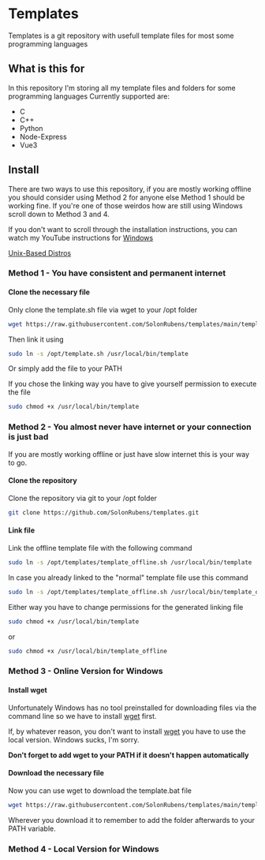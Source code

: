 # Templates

Templates is a git repository with usefull template files for most some programming languages

## What is this for

In this repository I'm storing all my template files and folders for some programming languages
Currently supported are:
- C
- C++
- Python
- Node-Express
- Vue3

## Install

There are two ways to use this repository, if you are mostly working offline you should consider using Method 2 for anyone else Method 1 should be working fine.
If you're one of those weirdos how are still using Windows scroll down to Method 3 and 4.

If you don't want to scroll through the installation instructions, you can watch my YouTube instructions for
[Windows](https://youtube.com/)

[Unix-Based Distros](https://youtube.com/)
### Method 1 - You have consistent and permanent internet

#### Clone the necessary file

Only clone the template.sh file via wget to your /opt folder
```bash
wget https://raw.githubusercontent.com/SolonRubens/templates/main/template.sh
```

Then link it using
```bash
sudo ln -s /opt/template.sh /usr/local/bin/template
```
Or simply add the file to your PATH

If you chose the linking way you have to give yourself permission to execute the file
```bash
sudo chmod +x /usr/local/bin/template
```

### Method 2 - You almost never have internet or your connection is just bad

If you are mostly working offline or just have slow internet this is your way to go.

#### Clone the repository

Clone the repository via git to your /opt folder
```bash
git clone https://github.com/SolonRubens/templates.git
```

#### Link file

Link the offline template file with the following command
```bash
sudo ln -s /opt/templates/template_offline.sh /usr/local/bin/template
```

In case you already linked to the "normal" template file use this command
```bash
sudo ln -s /opt/templates/template_offline.sh /usr/local/bin/template_offline
```

Either way you have to change permissions for the generated linking file
```bash
sudo chmod +x /usr/local/bin/template
```
or
```bash
sudo chmod +x /usr/local/bin/template_offline
```

### Method 3 - Online Version for Windows

#### Install wget

Unfortunately Windows has no tool preinstalled for downloading files via the command line so we have to install [wget](https://gnuwin32.sourceforge.net/packages/wget.htm) first.

If, by whatever reason, you don't want to install [wget](https://gnuwin32.sourceforge.net/packages/wget.htm) you have to use the local version. Windows sucks, I'm sorry.

**Don't forget to add wget to your PATH if it doesn't happen automatically**

#### Download the necessary file

Now you can use wget to download the template.bat file
```bash
wget https://raw.githubusercontent.com/SolonRubens/templates/main/template.bat 
```

Wherever you download it to remember to add the folder afterwards to your PATH variable.

### Method 4 - Local Version for Windows